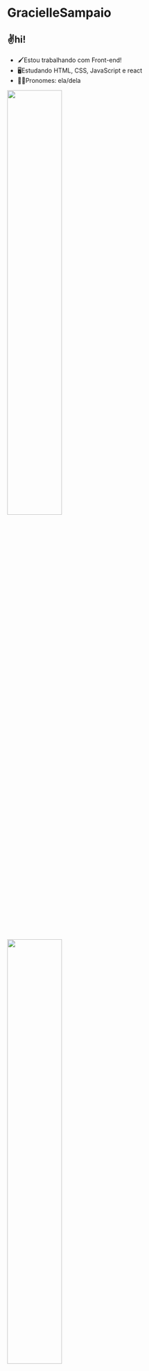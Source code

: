 # GracielleSampaio
## ✌️hi!

- 🖌️Estou trabalhando com Front-end!
- 🖥️Estudando HTML, CSS, JavaScript e react
- 🧙‍♀️Pronomes: ela/dela

<div>
  <a href="https://github.com/Gracielle-Sampaio"/>
  <img height="50%" width="50%" src="https://github-readme-stats.vercel.app/api?username=Gracielle-Sampaio&show_icons=true&theme=tokyonight&include_all_comits=true&count_private=true"/>
  <img height="50%" width="50%" src="https://github-readme-stats.vercel.app/api/top-langs/?username=Gracielle-Sampaio&layout-compact&langs_count=16&theme=tokyonight"/>
</div>




